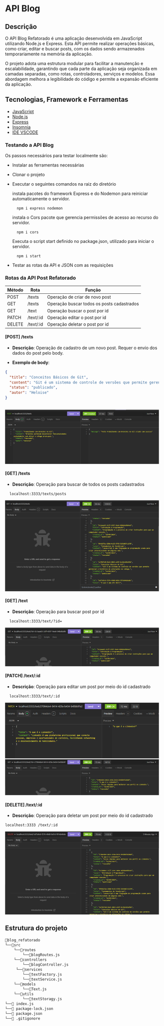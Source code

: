 # API Blog 

## Descrição

O API Blog Refatorado é uma aplicação desenvolvida em JavaScript utilizando Node.js e Express. Esta API permite realizar operações básicas, como criar, editar e buscar posts, com os dados sendo armazenados temporariamente na memória da aplicação.

O projeto adota uma estrutura modular para facilitar a manutenção e escalabilidade, garantindo que cada parte da aplicação seja organizada em camadas separadas, como rotas, controladores, serviços e modelos. Essa abordagem melhora a legibilidade do código e permite a expansão eficiente da aplicação.

## Tecnologias, Framework e Ferramentas

- [JavaScript](https://www.javascript.com/)
- [Node.js](https://nodejs.org/en)
- [Express](https://expressjs.com/)
- [Insomnia](https://insomnia.rest/download)
- [IDE VSCODE](https://code.visualstudio.com/download)

### Testando a API Blog

Os passos necessários para testar localmente são:

- Instalar as ferramentas necessárias
- Clonar o projeto
- Executar o seguintes comandos na raiz do diretório

  instala pacotes do framework Express e do Nodemon para reiniciar automaticamente o servidor.
  ```plaintext
    npm i express nodemon
   ```
  instala o Cors pacote que gerencia permissões de acesso ao recurso do servidor.
  ```plaintext
    npm i cors
   ```
  Executa o script start definido no package.json, utilizado para iniciar o servidor. 
  ```plaintext
    npm i start
   ```
- Testar as rotas da API e JSON com as requisições

### Rotas da API Post Refatorado 

| Método | Rota                                | Função                                            |
| ------ | ----------------------------------- | ------------------------------------------------- |
| POST   | /texts                          | Operação de criar de novo post                 |
| GET    | /texts                      | Operação buscar todos os posts cadastrados       |
| GET    | /text                      | Operação buscar o post por id        |
| PATCH    | /text/:id                     | Operação editar o post por id        |
| DELETE    | /text/:id                     | Operação deletar o post por id        |




#### [POST] /texts 

- **Descrição**: Operação de cadastro de um novo post. Requer o envio dos dados do post pelo body.

- **Exemplo de body**:

```json
{
  "title": "Conceitos Básicos de Git",
  "content": "Git é um sistema de controle de versões que permite gerenciar o histórico de alterações no código.",
  "status": "publicado",
  "autor": "Heloise"
}



```
![post](imagens_insomnia/post.png)

#### [GET] /texts  

- **Descrição**: Operação  para buscar de todos os posts cadastrados

```plaintext
  localhost:3333/texts/posts
```
![getposts](imagens_insomnia/getposts.png)

#### [GET]  /text  
- **Descrição**: Operação para buscar post por id 

```plaintext
  localhost:3333/text/?id=
```
![getId](imagens_insomnia/getId.png)

#### [PATCH] /text/:id

- **Descrição**: Operação para editar um post por meio do id cadastrado

```plaintext
  localhost:3333/text/:id
```
![patch](imagens_insomnia/patch.png)
![patch](imagens_insomnia/getTextEdit.png)


#### [DELETE] /text/:id

- **Descrição**: Operação para deletar um post por meio do id cadastrado

```plaintext
localhost:3333 /text/:id
```
![delete](imagens_insomnia/delete.png)

## Estrutura do projeto

```plaintext
📂blog_refatorado
└──📂src
    └──📂routes
        └──📄blogRoutes.js
    └──📂controllers
        └──📄blogController.js
     └──📂services
        └──📄textFactory.js
        └──📄textService.js
    └──📂models
        └──📄Text.js
    └──📂utils
        └──📄textStoragy.js
└──📄 index.js
└──📄 package-lock.json
└──📄 package.json
└──📄 .gitigonore
```
